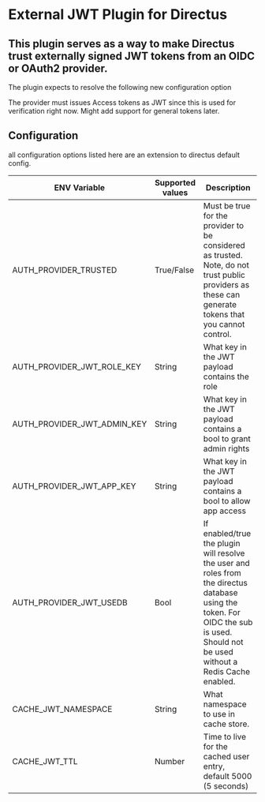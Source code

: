 # External JWT Plugin for Directus
## This plugin serves as a way to make Directus trust externally signed JWT tokens from an OIDC or OAuth2 provider.

The plugin expects to resolve the following new configuration option

The provider must issues Access tokens as JWT since this is used for verification right now. Might add support for general tokens later.

## Configuration
all configuration options listed here are an extension to directus default config.

| ENV Variable                 | Supported values  | Description  |
|------------------------------|-------------------|--------------|
| AUTH_PROVIDER_TRUSTED        | True/False        | Must be true for the provider to be considered as trusted. Note, do not trust public providers as these can generate tokens that you cannot control.  
| AUTH_PROVIDER_JWT_ROLE_KEY   | String            | What key in the JWT payload contains the role  |
| AUTH_PROVIDER_JWT_ADMIN_KEY  | String            | What key in the JWT payload contains a bool to grant admin rights  |
| AUTH_PROVIDER_JWT_APP_KEY    | String            | What key in the JWT payload contains a bool to allow app access
| AUTH_PROVIDER_JWT_USEDB      | Bool              | If enabled/true the plugin will resolve the user and roles from the directus database using the token. For OIDC the sub is used. Should not be used without a Redis Cache enabled.
| CACHE_JWT_NAMESPACE          | String            | What namespace to use in cache store.
| CACHE_JWT_TTL                | Number            | Time to live for the cached user entry, default 5000 (5 seconds)
